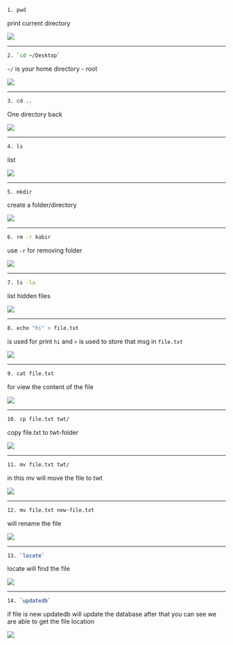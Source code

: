 ```bash 
1. pwd
```
print current directory

![](images/01-pwd.png)

---
```bash 
2. `cd ~/Desktop`
```
`~/` is your home directory - root

![](images/01-pwd.png)

---
```bash
3. cd ..
```
One directory back

![](images/02-cd.png)

---
```bash
4. ls
``` 
list

![](images/02-cd.png)

---
```bash
5. mkdir
```
create a folder/directory

![](images/05-mkdir.png)

---
```bash 
6. rm -r kabir
```
use `-r`  for removing folder

![](images/05-mkdir.png)

---
```bash
7. ls -la
```
list hidden files

![](images/06-hidden-files.png)

---
```bash
8. echo "hi" > file.txt
```
is used for print `hi` and `>` is used to store that msg in `file.txt`

![](images/07-echo.png)

---
```bash
9. cat file.txt
```
for view the content of the file

![](images/07-echo.png)

---
```bash
10. cp file.txt twt/
```
copy file.txt to twt-folder 

![](images/08-cp.png)

---
```bash
11. mv file.txt twt/
```
in this mv will move the file to twt

![](images/08-cp.png)

---
```bash
12. mv file.txt new-file.txt
```
will rename the file

![](images/09-rename.png)

---
```bash
13. `locate` 
```
locate will find the file

![](images/09-rename.png)

---
```bash
14. `updatedb` 
```
if file is new updatedb will update the database after that you can see we are able to get the file location

![](images/09-rename.png)